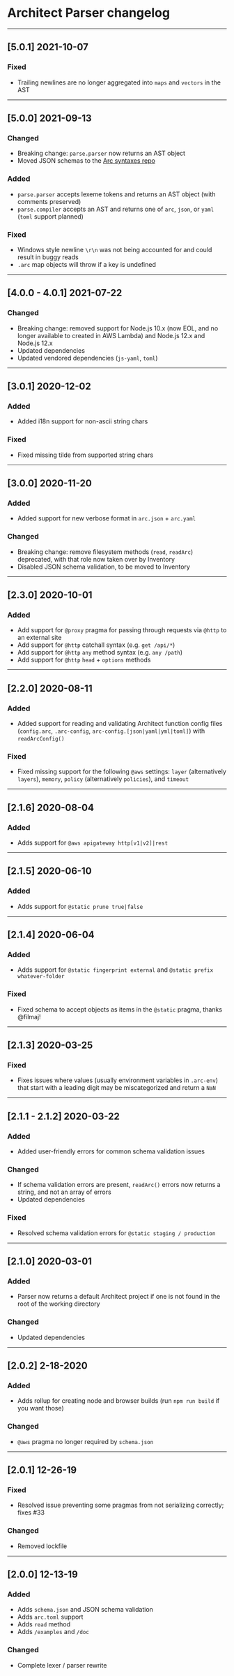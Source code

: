 # Architect Parser changelog

---

## [5.0.1] 2021-10-07

### Fixed

- Trailing newlines are no longer aggregated into `maps` and `vectors` in the AST

---

## [5.0.0] 2021-09-13

### Changed

- Breaking change: `parse.parser` now returns an AST object
- Moved JSON schemas to the [Arc syntaxes repo](https://github.com/architect/syntaxes)


### Added

- `parse.parser` accepts lexeme tokens and returns an AST object (with comments preserved)
- `parse.compiler` accepts an AST and returns one of `arc`, `json`, or `yaml` (`toml` support planned)


### Fixed

- Windows style newline `\r\n` was not being accounted for and could result in buggy reads
- `.arc` map objects will throw if a key is undefined

---

## [4.0.0 - 4.0.1] 2021-07-22

### Changed

- Breaking change: removed support for Node.js 10.x (now EOL, and no longer available to created in AWS Lambda) and Node.js 12.x and Node.js 12.x
- Updated dependencies
- Updated vendored dependencies (`js-yaml`, `toml`)

---

## [3.0.1] 2020-12-02

### Added

- Added i18n support for non-ascii string chars


### Fixed

- Fixed missing tilde from supported string chars

---

## [3.0.0] 2020-11-20

### Added

- Added support for new verbose format in `arc.json` + `arc.yaml`


### Changed

- Breaking change: remove filesystem methods (`read`, `readArc`) deprecated, with that role now taken over by Inventory
- Disabled JSON schema validation, to be moved to Inventory

---

## [2.3.0] 2020-10-01

### Added

- Add support for `@proxy` pragma for passing through requests via `@http` to an external site
- Add support for `@http` catchall syntax (e.g. `get /api/*`)
- Add support for `@http` `any` method syntax (e.g. `any /path`)
- Add support for `@http` `head` + `options` methods

---

## [2.2.0] 2020-08-11

### Added

- Added support for reading and validating Architect function config files (`config.arc`, `.arc-config`, `arc-config.[json|yaml|yml|toml]`) with `readArcConfig()`


### Fixed

- Fixed missing support for the following `@aws` settings: `layer` (alternatively `layers`), `memory`, `policy` (alternatively `policies`), and `timeout`

---

## [2.1.6] 2020-08-04

### Added

- Adds support for `@aws apigateway http[v1|v2]|rest`

---

## [2.1.5] 2020-06-10

### Added

- Adds support for `@static prune true|false`

---

## [2.1.4] 2020-06-04

### Added

- Adds support for `@static fingerprint external` and `@static prefix whatever-folder`


### Fixed

- Fixed schema to accept objects as items in the `@static` pragma, thanks @filmaj!

---

## [2.1.3] 2020-03-25

### Fixed

- Fixes issues where values (usually environment variables in `.arc-env`) that start with a leading digit may be miscategorized and return a `NaN`

---

## [2.1.1 - 2.1.2] 2020-03-22

### Added

- Added user-friendly errors for common schema validation issues


### Changed

- If schema validation errors are present, `readArc()` errors now returns a string, and not an array of errors
- Updated dependencies


### Fixed

- Resolved schema validation errors for `@static staging / production`

---

## [2.1.0] 2020-03-01

### Added

- Parser now returns a default Architect project if one is not found in the root of the working directory


### Changed

- Updated dependencies

---

## [2.0.2] 2-18-2020

### Added

- Adds rollup for creating node and browser builds (run `npm run build` if you want those)


### Changed

- `@aws` pragma no longer required by `schema.json`

---

## [2.0.1] 12-26-19

### Fixed

- Resolved issue preventing some pragmas from not serializing correctly; fixes #33


### Changed

- Removed lockfile

---

## [2.0.0] 12-13-19

### Added

- Adds `schema.json` and JSON schema validation
- Adds `arc.toml` support
- Adds `read` method
- Adds `/examples` and `/doc`

### Changed

- Complete lexer / parser rewrite
